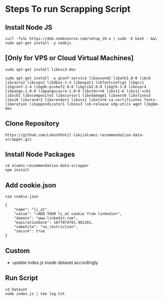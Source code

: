 # Steps To run Scrapping Script

## Install Node JS
```
curl -fsSL https://deb.nodesource.com/setup_19.x | sudo -E bash - &&\
sudo apt-get install -y nodejs
```

## [Only for VPS or Cloud Virtual Machines]
```
sudo apt-get install libnss3-dev
```

```
sudo apt-get install -y gconf-service libasound2 libatk1.0-0 libc6 libcairo2 libcups2 libdbus-1-3 libexpat1 libfontconfig1 libgcc1 libgconf-2-4 libgdk-pixbuf2.0-0 libglib2.0-0 libgtk-3-0 libnspr4 libpango-1.0-0 libpangocairo-1.0-0 libstdc++6 libx11-6 libx11-xcb1 libxcb1 libxcomposite1 libxcursor1 libxdamage1 libxext6 libxfixes3 libxi6 libxrandr2 libxrender1 libxss1 libxtst6 ca-certificates fonts-liberation libappindicator1 libnss3 lsb-release xdg-utils wget libgbm-dev
```

## Clone Repository
```
https://github.com/LokeshPatil-loki/alumni-recommendation-data-scrapper.git
```

## Install Node Packages
```
cd alumni-recommendation-data-scrapper
npm install
```

## Add cookie.json
```
vim cookie.json
```
```
{
    "name": "li_at",
    "value": "<ADD YOUR li_at cookie from linkedin>",
    "domain": "www.linkedin.com",
    "expirationDate": 1677074701.981261,
    "sameSite": "no_restriction",
    "secure": true
}
```

## Custom
- update index.js inside dataset accordingly


## Run Script
```
cd Dataset
node index.js | tee log.txt
```

